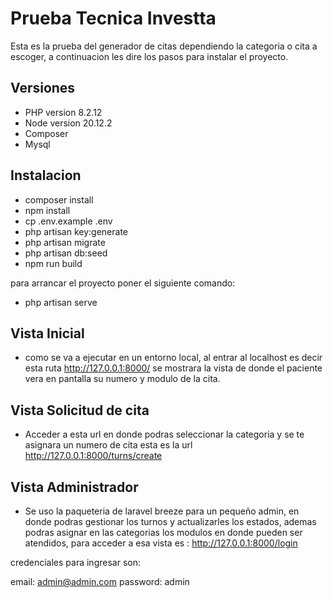 
# Prueba Tecnica Investta

Esta es la prueba del generador de citas dependiendo la categoria o cita a escoger, a continuacion les dire los pasos para instalar el proyecto.




## Versiones

 - PHP version 8.2.12
 - Node version 20.12.2
 - Composer
 - Mysql
 

## Instalacion

- composer install
- npm install
- cp .env.example .env
- php artisan key:generate
- php artisan migrate
- php artisan db:seed
- npm run build

para arrancar el proyecto poner el siguiente comando:
- php artisan serve


## Vista Inicial

- como se va a ejecutar en un entorno local, al entrar al localhost es decir esta ruta http://127.0.0.1:8000/
se mostrara la vista de donde el paciente vera en pantalla su numero y modulo de la cita.

## Vista Solicitud de cita

- Acceder a esta url en donde podras seleccionar la categoria y se te asignara un numero de cita esta es la url http://127.0.0.1:8000/turns/create

## Vista Administrador

- Se uso la paqueteria de laravel breeze para un pequeño admin, en donde podras gestionar los turnos y actualizarles los estados, ademas podras asignar en las categorias los modulos en donde pueden ser atendidos, para acceder a esa vista es : http://127.0.0.1:8000/login

credenciales para ingresar son:

email: admin@admin.com
password: admin
